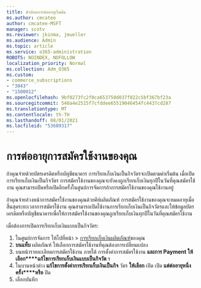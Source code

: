 ```yaml
---
title: ตัวห้อยการต่ออายุเริ่มต้น
ms.author: cmcatee
author: cmcatee-MSFT
manager: scotv
ms.reviewer: jkinma, jmueller
ms.audience: Admin
ms.topic: article
ms.service: o365-administration
ROBOTS: NOINDEX, NOFOLLOW
localization_priority: Normal
ms.collection: Adm_O365
ms.custom:
- commerce_subscriptions
- "3043"
- "1500012"
ms.openlocfilehash: 9bf0273fc2f0ca653750d037f022c5bf367bf23a
ms.sourcegitcommit: 540a4e2515f7cfddee65519046454fc4437cd287
ms.translationtype: MT
ms.contentlocale: th-TH
ms.lasthandoff: 08/01/2021
ms.locfileid: "53689317"
---
```

# <a name="renewing-your-subscription"></a>การต่ออายุการสมัครใช้งานของคุณ

ถ้าคุณจ่ายด้วยบัตรเครดิตหรือบัญชีธนาคาร การเรียกเก็บเงินเป็นกิจวัตรจะเปิดตามค่าเริ่มต้น เมื่อเปิดการเรียกเก็บเงินเป็นกิจวัตร การสมัครใช้งานของคุณจะยังคงถูกเรียกเก็บเงินทุกปีในวันที่คุณสมัครใช้งาน คุณสามารถปิดหรือเปิดอีกครั้งในศูนย์การจัดการถ้าการสมัครใช้งานของคุณใช้งานอยู่

ถ้าคุณจ่ายล่วงหน้าการสมัครใช้งานของคุณด้วยคีย์ผลิตภัณฑ์ การสมัครใช้งานของคุณจะหมดอายุเมื่อสิ้นสุดระยะเวลาการสมัครใช้งาน คุณสามารถเปิดใช้งานการเรียกเก็บเงินเป็นกิจวัตรและให้ข้อมูลบัตรเครดิตหรือบัญชีธนาคารเพื่อให้การสมัครใช้งานของคุณถูกเรียกเก็บเงินทุกปีในวันที่คุณสมัครใช้งาน

เมื่อต้องการเปิดการเรียกเก็บเงินแบบเป็นกิจวัตร:

1. ในศูนย์การจัดการ ให้ไปที่หน้า  >  [การเรียกเก็บเงินผลิตภัณฑ์](https://go.microsoft.com/fwlink/p/?linkid=842054)ของคุณ
2. **บนแท็บ** ผลิตภัณฑ์ ให้เลือกการสมัครใช้งานที่คุณต้องการเปลี่ยนแปลง
3. บนหน้ารายละเอียดการสมัครใช้งาน ภายใต้ การตั้งค่าการสมัครใช้งาน **และการ Payment ให้เลือก****แก้ไขการเรียกเก็บเงินแบบเป็นกิจวัต** ร
4. ในบานหน้าต่าง **แก้ไขการตั้งค่าการเรียกเก็บเงินเป็นกิจ** วัตร **ให้เลือก** เปิด เปิด **แต่ต่ออายุหนึ่งครั้ง****หรือ** ปิด
5. เลือกบันทึก 